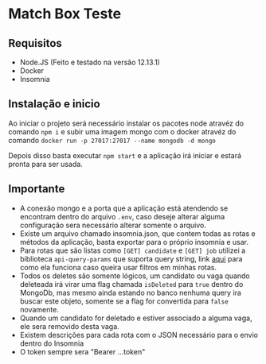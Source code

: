 # Match Box Teste

## Requisitos

- Node.JS (Feito e testado na versão 12.13.1)
- Docker
- Insomnia

## Instalação e inicio

Ao iniciar o projeto será necessário instalar os pacotes node atravéz do comando `npm i` e subir uma imagem mongo com o docker atravéz do comando `docker run -p 27017:27017 --name mongodb -d mongo`

Depois disso basta executar `npm start` e a aplicação irá iniciar e estará pronta para ser usada.

## Importante

- A conexão mongo e a porta que a aplicação está atendendo se encontram dentro do arquivo `.env`, caso deseje alterar alguma configuração sera necessário alterar somente o arquivo.
- Existe um arquivo chamado insomnia.json, que contem todas as rotas e métodos da aplicação, basta exportar para o próprio insomnia e usar.
- Para rotas que são listas como `[GET] candidate` e `[GET] job` utilizei a biblioteca `api-query-params` que suporta query string, link [aqui](https://www.npmjs.com/package/api-query-params#supported-features) para como ela funciona caso queira usar filtros em minhas rotas.
- Todos os deletes são somente lógicos, um candidato ou vaga quando deleteada irá virar uma flag chamada `isDeleted` para `true` dentro do MongoDb, mas mesmo ainda estando no banco nenhuma query ira buscar este objeto, somente se a flag for convertida para `false` novamente.
- Quando um candidato for deletado e estiver associado a alguma vaga, ele sera removido desta vaga.
- Existem descrições para cada rota com o JSON necessário para o envio dentro do Insomnia
- O token sempre sera "Bearer ...token"
